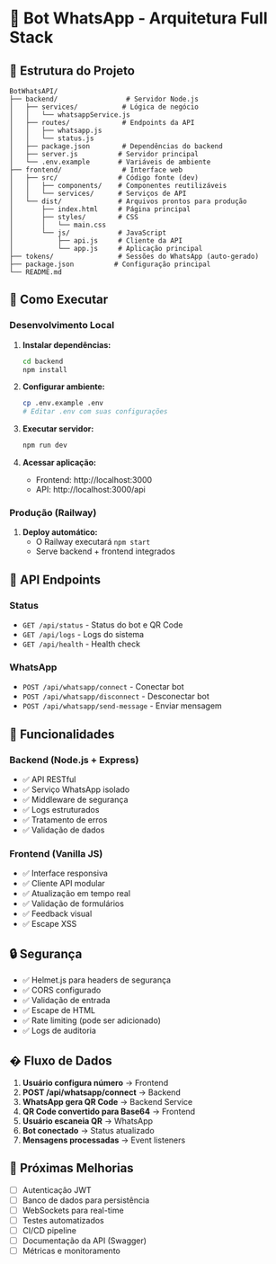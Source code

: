 # 🤖 Bot WhatsApp - Arquitetura Full Stack

## 📁 Estrutura do Projeto

```
BotWhatsAPI/
├── backend/                 # Servidor Node.js
│   ├── services/           # Lógica de negócio
│   │   └── whatsappService.js
│   ├── routes/             # Endpoints da API
│   │   ├── whatsapp.js
│   │   └── status.js
│   ├── package.json        # Dependências do backend
│   ├── server.js          # Servidor principal
│   └── .env.example       # Variáveis de ambiente
├── frontend/               # Interface web
│   ├── src/               # Código fonte (dev)
│   │   ├── components/    # Componentes reutilizáveis
│   │   └── services/      # Serviços de API
│   └── dist/              # Arquivos prontos para produção
│       ├── index.html     # Página principal
│       ├── styles/        # CSS
│       │   └── main.css
│       └── js/            # JavaScript
│           ├── api.js     # Cliente da API
│           └── app.js     # Aplicação principal
├── tokens/                # Sessões do WhatsApp (auto-gerado)
├── package.json          # Configuração principal
└── README.md
```

## 🚀 Como Executar

### Desenvolvimento Local

1. **Instalar dependências:**
   ```bash
   cd backend
   npm install
   ```

2. **Configurar ambiente:**
   ```bash
   cp .env.example .env
   # Editar .env com suas configurações
   ```

3. **Executar servidor:**
   ```bash
   npm run dev
   ```

4. **Acessar aplicação:**
   - Frontend: http://localhost:3000
   - API: http://localhost:3000/api

### Produção (Railway)

1. **Deploy automático:**
   - O Railway executará `npm start`
   - Serve backend + frontend integrados

## 🔧 API Endpoints

### Status
- `GET /api/status` - Status do bot e QR Code
- `GET /api/logs` - Logs do sistema
- `GET /api/health` - Health check

### WhatsApp
- `POST /api/whatsapp/connect` - Conectar bot
- `POST /api/whatsapp/disconnect` - Desconectar bot
- `POST /api/whatsapp/send-message` - Enviar mensagem

## 🎯 Funcionalidades

### Backend (Node.js + Express)
- ✅ API RESTful
- ✅ Serviço WhatsApp isolado
- ✅ Middleware de segurança
- ✅ Logs estruturados
- ✅ Tratamento de erros
- ✅ Validação de dados

### Frontend (Vanilla JS)
- ✅ Interface responsiva
- ✅ Cliente API modular
- ✅ Atualização em tempo real
- ✅ Validação de formulários
- ✅ Feedback visual
- ✅ Escape XSS

## 🔒 Segurança

- ✅ Helmet.js para headers de segurança
- ✅ CORS configurado
- ✅ Validação de entrada
- ✅ Escape de HTML
- ✅ Rate limiting (pode ser adicionado)
- ✅ Logs de auditoria

## � Fluxo de Dados

1. **Usuário configura número** → Frontend
2. **POST /api/whatsapp/connect** → Backend
3. **WhatsApp gera QR Code** → Backend Service
4. **QR Code convertido para Base64** → Frontend
5. **Usuário escaneia QR** → WhatsApp
6. **Bot conectado** → Status atualizado
7. **Mensagens processadas** → Event listeners

## 📝 Próximas Melhorias

- [ ] Autenticação JWT
- [ ] Banco de dados para persistência
- [ ] WebSockets para real-time
- [ ] Testes automatizados
- [ ] CI/CD pipeline
- [ ] Documentação da API (Swagger)
- [ ] Métricas e monitoramento
